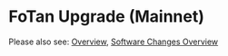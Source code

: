 # FoTan Upgrade \(Mainnet\)

Please also see: [Overview](../fotan-upgrade-testnet/overview.md), [Software Changes Overview](../fotan-upgrade-testnet/software-changes-overview.md)

